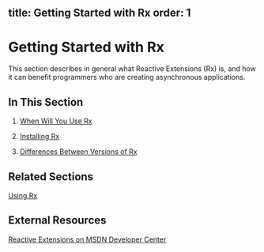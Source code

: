 title: Getting Started with Rx
order: 1
---
# Getting Started with Rx

This section describes in general what Reactive Extensions (Rx) is, and how it can benefit programmers who are creating asynchronous applications.

## In This Section

1. [When Will You Use Rx](When/When)

2. [Installing Rx](Installing/Installing)

3. [Differences Between Versions of Rx](Differences/Differences)

## Related Sections

[Using Rx](Using/Using)

## External Resources

[Reactive Extensions on MSDN Developer Center](http://msdn.microsoft.com/en-us/data/gg577609)
